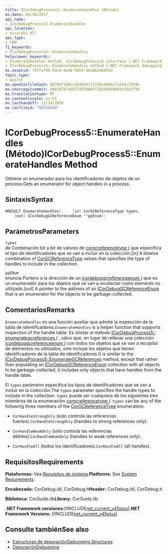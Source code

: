 ```yaml
---
title: ICorDebugProcess5::EnumerateHandles (Método)
ms.date: 03/30/2017
api_name:
- ICorDebugProcess5.EnumerateHandles
api_location:
- mscordbi.dll
api_type:
- COM
f1_keywords:
- ICorDebugProcess5::EnumerateHandles
helpviewer_keywords:
- EnumerateHandles method, ICorDebugProcess5 interface [.NET Framework debugging]
- ICorDebugProcess5::EnumerateHandles method [.NET Framework debugging]
ms.assetid: 7d7fa796-0dc6-4ee8-9d56-40166246d91d
topic_type:
- apiref
ms.openlocfilehash: 607847180cca039d4c71f26e446a17a14dc2fb9e
ms.sourcegitcommit: d8020797a6657d0fbbdff362b80300815f682f94
ms.translationtype: MT
ms.contentlocale: es-ES
ms.lasthandoff: 11/24/2020
ms.locfileid: "95724343"
---
```

# <a name="icordebugprocess5enumeratehandles-method"></a><span data-ttu-id="6bcde-102">ICorDebugProcess5::EnumerateHandles (Método)</span><span class="sxs-lookup"><span data-stu-id="6bcde-102">ICorDebugProcess5::EnumerateHandles Method</span></span>

<span data-ttu-id="6bcde-103">Obtiene un enumerador para los identificadores de objetos de un proceso.</span><span class="sxs-lookup"><span data-stu-id="6bcde-103">Gets an enumerator for object handles in a process.</span></span>  
  
## <a name="syntax"></a><span data-ttu-id="6bcde-104">Sintaxis</span><span class="sxs-lookup"><span data-stu-id="6bcde-104">Syntax</span></span>  
  
```cpp  
HRESULT EnumerateHandles(     [in] CorGCReferenceType types,  
    [out] ICorDebugGCReferenceEnum **ppEnum);  
```  
  
## <a name="parameters"></a><span data-ttu-id="6bcde-105">Parámetros</span><span class="sxs-lookup"><span data-stu-id="6bcde-105">Parameters</span></span>  

 `types`  
 <span data-ttu-id="6bcde-106">de Combinación bit a bit de valores de [corgcreferencetype (](corgcreferencetype-enumeration.md) que especifica el tipo de identificadores que se van a incluir en la colección.</span><span class="sxs-lookup"><span data-stu-id="6bcde-106">[in] A bitwise combination of [CorGCReferenceType](corgcreferencetype-enumeration.md) values that specifies the type of handles to include in the collection.</span></span>  
  
 `ppENum`  
 <span data-ttu-id="6bcde-107">enuncia Puntero a la dirección de un [icordebuggcreferenceenum (](icordebuggcreferenceenum-interface.md) que es un enumerador para los objetos que se van a recolectar como elemento no utilizado.</span><span class="sxs-lookup"><span data-stu-id="6bcde-107">[out] A pointer to the address of an [ICorDebugGCReferenceEnum](icordebuggcreferenceenum-interface.md) that is an enumerator for the objects to be garbage-collected.</span></span>  
  
## <a name="remarks"></a><span data-ttu-id="6bcde-108">Comentarios</span><span class="sxs-lookup"><span data-stu-id="6bcde-108">Remarks</span></span>  

 <span data-ttu-id="6bcde-109">`EnumerateHandles` es una función auxiliar que admite la inspección de la tabla de identificadores.</span><span class="sxs-lookup"><span data-stu-id="6bcde-109">`EnumerateHandles` is a helper function that supports inspection of the handle table.</span></span> <span data-ttu-id="6bcde-110">Es similar al método [ICorDebugProcess5:: enumerategcreferences (](icordebugprocess5-enumerategcreferences-method.md) , salvo que, en lugar de rellenar una colección [icordebuggcreferenceenum (](icordebuggcreferenceenum-interface.md) con todos los objetos que se van a recopilar de elementos no utilizados, solo incluye los objetos que tienen identificadores de la tabla de identificadores.</span><span class="sxs-lookup"><span data-stu-id="6bcde-110">It is similar to the [ICorDebugProcess5::EnumerateGCReferences](icordebugprocess5-enumerategcreferences-method.md) method, except that rather than populating an [ICorDebugGCReferenceEnum](icordebuggcreferenceenum-interface.md) collection with all objects to be garbage-collected, it includes only objects that have handles from the handle table.</span></span>  
  
 <span data-ttu-id="6bcde-111">El `types` parámetro especifica los tipos de identificadores que se van a incluir en la colección.</span><span class="sxs-lookup"><span data-stu-id="6bcde-111">The `types` parameter specifies the handle types to include in the collection.</span></span> <span data-ttu-id="6bcde-112">`types` puede ser cualquiera de los siguientes tres miembros de la enumeración [corgcreferencetype (](corgcreferencetype-enumeration.md) :</span><span class="sxs-lookup"><span data-stu-id="6bcde-112">`types` can be any of the following three members of the [CorGCReferenceType](corgcreferencetype-enumeration.md) enumeration:</span></span>  
  
- <span data-ttu-id="6bcde-113">`CorHandleStrongOnly` (solo controla las referencias fuertes).</span><span class="sxs-lookup"><span data-stu-id="6bcde-113">`CorHandleStrongOnly` (handles to strong references only).</span></span>  
  
- <span data-ttu-id="6bcde-114">`CorHandleWeakOnly` (solo controla las referencias débiles).</span><span class="sxs-lookup"><span data-stu-id="6bcde-114">`CorHandleWeakOnly` (handles to weak references only).</span></span>  
  
- <span data-ttu-id="6bcde-115">`CorHandleAll` (todos los identificadores).</span><span class="sxs-lookup"><span data-stu-id="6bcde-115">`CorHandleAll` (all handles).</span></span>  
  
## <a name="requirements"></a><span data-ttu-id="6bcde-116">Requisitos</span><span class="sxs-lookup"><span data-stu-id="6bcde-116">Requirements</span></span>  

 <span data-ttu-id="6bcde-117">**Plataformas:** Vea [Requisitos de sistema](../../get-started/system-requirements.md).</span><span class="sxs-lookup"><span data-stu-id="6bcde-117">**Platforms:** See [System Requirements](../../get-started/system-requirements.md).</span></span>  
  
 <span data-ttu-id="6bcde-118">**Encabezado:** CorDebug.idl, CorDebug.h</span><span class="sxs-lookup"><span data-stu-id="6bcde-118">**Header:** CorDebug.idl, CorDebug.h</span></span>  
  
 <span data-ttu-id="6bcde-119">**Biblioteca:** CorGuids.lib</span><span class="sxs-lookup"><span data-stu-id="6bcde-119">**Library:** CorGuids.lib</span></span>  
  
 <span data-ttu-id="6bcde-120">**.NET Framework versiones:**[!INCLUDE[net_current_v45plus](../../../../includes/net-current-v45plus-md.md)]</span><span class="sxs-lookup"><span data-stu-id="6bcde-120">**.NET Framework Versions:** [!INCLUDE[net_current_v45plus](../../../../includes/net-current-v45plus-md.md)]</span></span>  
  
## <a name="see-also"></a><span data-ttu-id="6bcde-121">Consulte también</span><span class="sxs-lookup"><span data-stu-id="6bcde-121">See also</span></span>

- [<span data-ttu-id="6bcde-122">Estructuras de depuración</span><span class="sxs-lookup"><span data-stu-id="6bcde-122">Debugging Structures</span></span>](debugging-structures.md)
- [<span data-ttu-id="6bcde-123">Depuración</span><span class="sxs-lookup"><span data-stu-id="6bcde-123">Debugging</span></span>](index.md)
